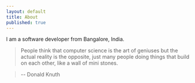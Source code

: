 ```yaml
---
layout: default
title: About
published: true
---
```


I am a software developer from Bangalore, India. 

> People think that computer science is the art of geniuses but the actual reality is the opposite, just many people doing things that build on each other, like a wall of mini stones.

> -- Donald Knuth